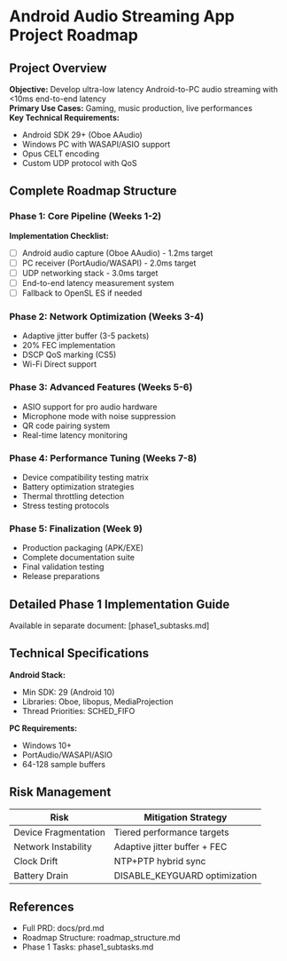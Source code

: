 # Android Audio Streaming App Project Roadmap

## Project Overview
**Objective:** Develop ultra-low latency Android-to-PC audio streaming with <10ms end-to-end latency  
**Primary Use Cases:** Gaming, music production, live performances  
**Key Technical Requirements:**
- Android SDK 29+ (Oboe AAudio)
- Windows PC with WASAPI/ASIO support
- Opus CELT encoding
- Custom UDP protocol with QoS

## Complete Roadmap Structure

### Phase 1: Core Pipeline (Weeks 1-2)
**Implementation Checklist:**
- [ ] Android audio capture (Oboe AAudio) - 1.2ms target
- [ ] PC receiver (PortAudio/WASAPI) - 2.0ms target
- [ ] UDP networking stack - 3.0ms target
- [ ] End-to-end latency measurement system
- [ ] Fallback to OpenSL ES if needed

### Phase 2: Network Optimization (Weeks 3-4)
- Adaptive jitter buffer (3-5 packets)
- 20% FEC implementation
- DSCP QoS marking (CS5)
- Wi-Fi Direct support

### Phase 3: Advanced Features (Weeks 5-6)
- ASIO support for pro audio hardware
- Microphone mode with noise suppression
- QR code pairing system
- Real-time latency monitoring

### Phase 4: Performance Tuning (Weeks 7-8)
- Device compatibility testing matrix
- Battery optimization strategies
- Thermal throttling detection
- Stress testing protocols

### Phase 5: Finalization (Week 9)
- Production packaging (APK/EXE)
- Complete documentation suite
- Final validation testing
- Release preparations

## Detailed Phase 1 Implementation Guide
Available in separate document: [phase1_subtasks.md]

## Technical Specifications
**Android Stack:**
- Min SDK: 29 (Android 10)
- Libraries: Oboe, libopus, MediaProjection
- Thread Priorities: SCHED_FIFO

**PC Requirements:**
- Windows 10+
- PortAudio/WASAPI/ASIO
- 64-128 sample buffers

## Risk Management
| Risk | Mitigation Strategy |
|------|---------------------|
| Device Fragmentation | Tiered performance targets |
| Network Instability | Adaptive jitter buffer + FEC |
| Clock Drift | NTP+PTP hybrid sync |
| Battery Drain | DISABLE_KEYGUARD optimization |

## References
- Full PRD: docs/prd.md
- Roadmap Structure: roadmap_structure.md  
- Phase 1 Tasks: phase1_subtasks.md